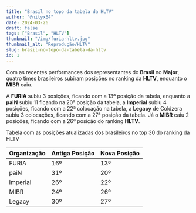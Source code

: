 ```yaml
---
title: "Brasil no topo da tabela da HLTV"
author: "@nityx64"
date: 2024-03-26
draft: false
tags: ["Brasil", "HLTV"]
thumbnail: "/img/furia-hltv.jpg"
thumbnail_alt: "Reprodução/HLTV"
slug: brasil-no-topo-da-tabela-da-hltv
id: 1
---
```


Com as recentes performances dos representantes do **Brasil** no **Major**, quatro times brasileiros subiram posições no ranking da **HLTV**, enquanto o **MIBR** caiu.

A **FURIA** subiu 3 posições, ficando com a 13ª posição da tabela, enquanto a **paiN** subiu 11 ficando na 20ª posição da tabela, a **Imperial** subiu 4 posições, ficando com a 22ª colocação na tabela, a **Legacy** de Coldzera subiu 3 colocações, ficando com a 27ª posição da tabela. Já o **MIBR** caiu 2 posições, ficando com a 26ª posição do ranking **HLTV**.

Tabela com as posições atualizadas dos brasileiros no top 30 do ranking da HLTV

| Organização   | Antiga Posição   | Nova Posição     |
|---------------|------------------|------------------|
| FURIA         | 16º              | 13º              |
| paiN          | 31º              | 20º              |
| Imperial      | 26º              | 22º              |
| MIBR          | 24º              | 26º              |
| Legacy        | 30º              | 27º              |